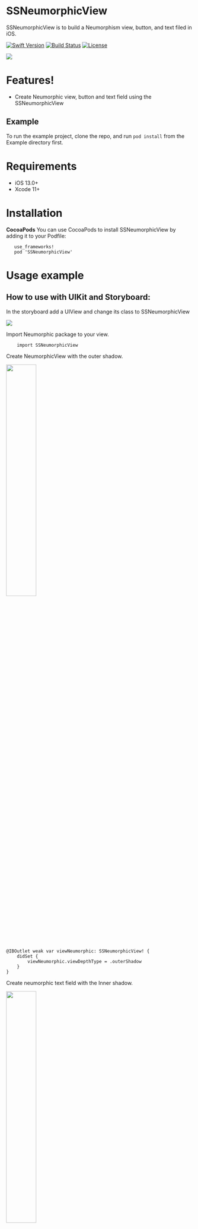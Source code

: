 # SSNeumorphicView

SSNeumorphicView is to build a Neumorphism view, button, and text filed in iOS.

[![Swift Version][swift-image]][swift-url]
[![Build Status][travis-image]][travis-url]
[![License][license-image]][license-url]

<img src="https://github.com/SimformSolutionsPvtLtd/SSNeumorphicKit/blob/feature/ssneumophickit/Screenshots/image.jpg">

# Features!
- Create Neumorphic view, button and text field using the SSNeumorphicView

## Example

To run the example project, clone the repo, and run `pod install` from the Example directory first.

# Requirements
- iOS 13.0+
- Xcode 11+

# Installation
 **CocoaPods**
    You can use CocoaPods to install SSNeumorphicView by adding it to your Podfile:

       use_frameworks!
       pod 'SSNeumorphicView'

# Usage example

## How to use with UIKit and Storyboard:

In the storyboard add a UIView and change its class to SSNeumorphicView

   <img src="https://github.com/SimformSolutionsPvtLtd/SSNeumorphicKit/blob/feature/ssneumophickit/Screenshots/Screenshot%202020-07-07%20at%207.22.23%20PM.png">
 
Import Neumorphic package to your view.
        
        import SSNeumorphicView

Create NeumorphicView with the outer shadow.

 <img src="https://github.com/SimformSolutionsPvtLtd/SSNeumorphicKit/blob/feature/ssneumophickit/Screenshots/iPhone11Pro%20MaxViewOuter.png" width="40%">

    @IBOutlet weak var viewNeumorphic: SSNeumorphicView! {
        didSet {
            viewNeumorphic.viewDepthType = .outerShadow
        }
    }
        
Create neumorphic text field with the Inner shadow.

<img src="https://github.com/SimformSolutionsPvtLtd/SSNeumorphicKit/blob/feature/ssneumophickit/Screenshots/iPhone11Pro%20MaxTextfiled.png" width="40%">
 
    @IBOutlet weak var txtSSNeumorphic: SSBaseTextField! {
        didSet {
            txtSSNeumorphic.txtDepthType = .innerShadow
        }
    }

Create neumorphic button with the Outer shadow.

<img src="https://github.com/SimformSolutionsPvtLtd/SSNeumorphicKit/blob/feature/ssneumophickit/Screenshots/iPhone11ProMaxButtonOuter.png" width="40%">
 
    @IBOutlet weak var btnNeumorphic: SSNeumorphicButton! {
        didSet {
            btnNeumorphic.btnDepthType = .outerShadow
        }
    }
    
Create neumorphic rounded button with the inner shadow.

   <img src="https://github.com/SimformSolutionsPvtLtd/SSNeumorphicKit/blob/feature/ssneumophickit/Screenshots/iPhone11ProMaxRoundedButton.png" width="40%">

    @IBOutlet weak var btnRoundedNeumorphic: SSNeumorphicButton! {
        didSet {
            btnRoundedNeumorphic.btnDepthType = .innerShadow
            btnRoundedNeumorphic.layer.masksToBounds = true
            btnRoundedNeumorphic.btnNeumorphicCornerRadius =  btnRoundedNeumorphic.frame.width/2
        }
    }
    
## How to Use with SwiftUI:
### Import Neumorphic package to your view.
        
    import SSNeumorphicView

### **Create Neumorphic Shape with [Inner shadow modifier](Sources/SSNeumorphicView/Classes/SwiftUI/Modifiers/InnerShadowModifier.swift)**.
| <center> Light Mode</center> | <center> Dark Mode </center> |
|----------|----------|
|<img src="Screenshots/SwiftUI-Demo-Screen-Shots/shape-light-inner-shadow.png">  | <img src="Screenshots/SwiftUI-Demo-Screen-Shots/shape-dark-inner-shadow.png"  >   | 

```
var body: some View {
        
    ZStack {
            
        // Apply main background color
        mainColor   
            
        VStack {
            RoundedRectangle(cornerRadius: 25)

                // Fill the shape with samecolor as background
                .fill(mainColor)    
                .frame(width: 150, height: 150)

                 // Apply inner shadow modifier
                .innerShadow(RoundedRectangle(cornerRadius: 25),   
                                darkShadow: darkShadow, // Pass dark shadow color for the innerShadow
                                lightShadow: lightShadow)   // Pass light shadow color for the outerShadow
        }
    }
    .edgesIgnoringSafeArea(.all)
}
```

### **Create Neumorphic Shape with [Outer shadow modifier](Sources/SSNeumorphicView/Classes/SwiftUI/Modifiers/OuterShadowModifier.swift)**.
| <center> Light Mode</center> | <center> Dark Mode </center> |
|----------|----------|
|<img src="Screenshots/SwiftUI-Demo-Screen-Shots/shape-light-outer-shadow.png"   >  | <img src="Screenshots/SwiftUI-Demo-Screen-Shots/shape-dark-outer-shadow.png"  >   | 

```
var body: some View {
        
        ZStack {
            
            // Apply main background color
            mainColor
            
            VStack {
                RoundedRectangle(cornerRadius: 25)
                
                    // Fill the shape with same color as background
                    .fill(mainColor)
                    .frame(width: 150, height: 150)
                
                    // Apply the outer shadow modifier and pass the dark and light shadow colors
                    .outerShadow(darkShadow: darkShadow, lightShadow: lightShadow)
            }
        }
        .edgesIgnoringSafeArea(.all)
    }
```

### **Create Neumorphic Button Using [NMButtonStyle](Sources/SSNeumorphicView/Classes/SwiftUI/Styles/NMButtonStyle.swift)**.
| <center> Light Mode</center> | <center> Dark Mode </center> |
|----------|----------|
|<img src="Screenshots/SwiftUI-Demo-Screen-Shots/button-light.png"   >  | <img src="Screenshots/SwiftUI-Demo-Screen-Shots/button-dark.png"  >   | 

```
var body: some View {
        
        ZStack {
            
            // Apply main background color
            mainColor
            
            VStack {
                Button(action: {
                    print("Button tapped")
                }) {
                    Text("Tap me!")
                }
                
                // Use Custom NMButtonStyle to make the button Neumorphic.
                .buttonStyle(NMButtonStyle(shape: RoundedRectangle(cornerRadius: 20),
                                           primaryColor: mainColor,
                                           lightColor: lightShadow,
                                           darkColor: darkShadow))
            }
        }
        .edgesIgnoringSafeArea(.all)
    }
```
**NOTE:** To fully customize the NMButtonStyle checkout [NMButtonStyleGuide.md](Docs/NMButtonStyleGuide.md).

### **Create Neumorphic Image Button using [NMButtonStyle](Sources/SSNeumorphicView/Classes/SwiftUI/Styles/NMButtonStyle.swift)**.
| <center> Light Mode</center> | <center> Dark Mode </center> |
|----------|----------|
|<img src="Screenshots/SwiftUI-Demo-Screen-Shots/buttom-heart-light.png"   >  | <img src="Screenshots/SwiftUI-Demo-Screen-Shots/button-heart-dark.png"  >   | 

```
var body: some View {
        
        ZStack {
            
            // Apply main background color
            mainColor
            
            VStack {
                Button(action: {
                    print("Button tapped")
                }) {
                    Image(systemName: "heart.fill")
                        .font(.title)
                }

                // Use Custom NMButtonStyle to make the button Neumorphic.
                .buttonStyle(NMButtonStyle(shape: Circle(),
                                           primaryColor: mainColor,
                                           lightColor: lightShadow,
                                           darkColor: darkShadow))
            }
        }
        .edgesIgnoringSafeArea(.all)
    }
```
**NOTE:** You can also create your own custom style with combination of outer and inner shadow modifiers.

### **Create Neumorphic Text Field with [Inner Shadow Modifier](Sources/SSNeumorphicView/Classes/SwiftUI/Modifiers/InnerShadowModifier.swift)**.
| <center> Light Mode</center> | <center> Dark Mode </center> |
|----------|----------|
|<img src="Screenshots/SwiftUI-Demo-Screen-Shots/text-field-inner-shadow-light.png"   >  | <img src="Screenshots/SwiftUI-Demo-Screen-Shots/text-field-inner-shadow-dark.png"  >   | 

```
var body: some View {
        
        ZStack {
            
            // Apply main background color
            mainColor
            
            VStack {
                TextField("Enter text", text: $text)
                    .padding()
                
                    // Apply the Shadow shape as background of text field.
                    .background(RoundedRectangle(cornerRadius: 30)
                        .fill(mainColor)
                        .innerShadow(RoundedRectangle(cornerRadius: 30),
                                     darkShadow: darkShadow,
                                     lightShadow: lightShadow), alignment: .center)
                    .padding()
            }
        }
        .edgesIgnoringSafeArea(.all)
    }
```

### **Create Neumorphic Text Field with [Outer shadow modifier](Sources/SSNeumorphicView/Classes/SwiftUI/Modifiers/OuterShadowModifier.swift)**.
| <center> Light Mode</center> | <center> Dark Mode </center> |
|----------|----------|
|<img src="Screenshots/SwiftUI-Demo-Screen-Shots/text-field-outer-shadow-light.png"   >  | <img src="Screenshots/SwiftUI-Demo-Screen-Shots/text-field-outer-shadow-dark.png"  >   | 

```
var body: some View {
        
        ZStack {
            
            // Apply main background color
            mainColor
            
            VStack {
                TextField("Enter text", text: $text)
                    .padding()
                
                    // Apply the Shadow shape as background of text field.
                    .background(RoundedRectangle(cornerRadius: 30)
                        .fill(mainColor)
                        .outerShadow(darkShadow: darkShadow,
                                     lightShadow: lightShadow), alignment: .center)
                    .padding()
            }
        }
        .edgesIgnoringSafeArea(.all)
    }
```

### **Create Neumorphic Toggle using [NMToggleStyle](Sources/SSNeumorphicView/Classes/SwiftUI/Styles/NMToggleStyle.swift)**.
<img src="GIFs/toggle-demo.gif" alt="Alt Text" width="400"/>

```
var body: some View {
        
        ZStack {
            
            // Apply main background color
            mainColor
            
            VStack {
                Toggle("Toggle: ", isOn: $isOn)
                    .toggleStyle(
                        NMToggleStyle(
                            tintColor: .green,
                            offTintColor: mainColor,
                            offDarkShadow: darkShadow,
                            offLightShadow: lightShadow,
                            hideLabel: false
                        )
                    )
                    .padding()
            }
        }
        .edgesIgnoringSafeArea(.all)
    }
```
**NOTE:** To fully customize the NMToggleStyle checkout [NMToggleStyleGuide.md](Docs/NMToggleStyleGuide.md).

## License

SSNeumorphicView is available under the MIT license. See the [LICENSE](./LICENSE) file for more info.


[swift-image]:https://img.shields.io/badge/swift-5.0-orange.svg
[swift-url]: https://swift.org/
[license-image]: https://img.shields.io/badge/License-MIT-blue.svg
[license-url]: LICENSE
[travis-image]: https://img.shields.io/travis/dbader/node-datadog-metrics/master.svg?style=flat-square
[travis-url]: https://travis-ci.org/dbader/node-datadog-metrics

